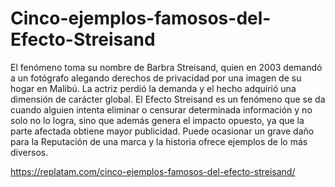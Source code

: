 # Cinco-ejemplos-famosos-del-Efecto-Streisand
El fenómeno toma su nombre de Barbra Streisand, quien en 2003 demandó a un fotógrafo alegando derechos de privacidad por una imagen de su hogar en Malibú. La actriz perdió la demanda y el hecho adquirió una dimensión de carácter global.
El Efecto Streisand es un fenómeno que se da cuando alguien intenta eliminar o censurar determinada información y no solo no lo logra, sino que además genera el impacto opuesto, ya que la parte afectada obtiene mayor publicidad. Puede ocasionar un grave daño para la Reputación de una marca y la historia ofrece ejemplos de lo más diversos.

https://replatam.com/cinco-ejemplos-famosos-del-efecto-streisand/
